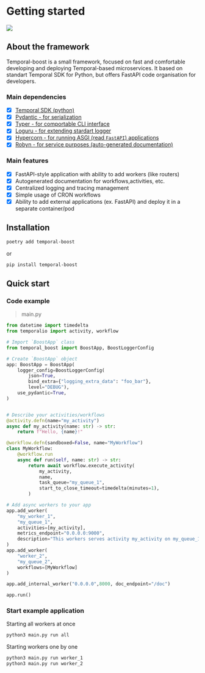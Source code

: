 # Getting started
![](https://socialify.git.ci/northpowered/temporal-boost/image?description=1&font=Source%20Code%20Pro&logo=https%3A%2F%2Fraw.githubusercontent.com%2Ftemporalio%2Fdocumentation%2Fmain%2Fstatic%2Fimg%2Ffavicon.svg&name=1&owner=1&pattern=Brick%20Wall&theme=Light)

## About the framework

Temporal-boost is a small framework, focused on fast and comfortable developing and deploying Temporal-based microservices. It based on standart Temporal SDK for Python, but offers FastAPI code organisation for developers.

### Main dependencies

- [x] [Temporal SDK (python)](https://github.com/temporalio/sdk-python)
- [x] [Pydantic - for serialization](https://github.com/pydantic/pydantic)
- [x] [Typer - for comportable CLI interface](https://github.com/fastapi/typer)
- [x] [Loguru - for extending stardart logger](https://github.com/Delgan/loguru)
- [x] [Hypercorn - for running ASGI (read `FastAPI`) applications](https://github.com/pgjones/hypercorn)
- [x] [Robyn - for service purposes (auto-generated documentation)](https://github.com/sparckles/Robyn)

### Main features

- [x] FastAPI-style application with ability to add workers (like routers)
- [x] Autogenerated documentation for workflows,activities, etc.
- [x] Сentralized logging and tracing management
- [x] Simple usage of CRON workflows
- [x] Ability to add external applications (ex. FastAPI) and deploy it in a separate container/pod

## Installation

```bash
poetry add temporal-boost
```

or

```bash
pip install temporal-boost
```

## Quick start

### Code example
> main.py

```python
from datetime import timedelta
from temporalio import activity, workflow

# Import `BoostApp` class
from temporal_boost import BoostApp, BoostLoggerConfig

# Create `BoostApp` object
app: BoostApp = BoostApp(
    logger_config=BoostLoggerConfig(
        json=True,
        bind_extra={"logging_extra_data": "foo_bar"}, 
        level="DEBUG"),
    use_pydantic=True,
)


# Describe your activities/workflows
@activity.defn(name="my_activity")
async def my_activity(name: str) -> str:
    return f"Hello, {name}!"

@workflow.defn(sandboxed=False, name="MyWorkflow")
class MyWorkflow:
    @workflow.run
    async def run(self, name: str) -> str:
        return await workflow.execute_activity(
            my_activity,
            name,
            task_queue="my_queue_1",
            start_to_close_timeout=timedelta(minutes=1),
        )

# Add async workers to your app
app.add_worker(
    "my_worker_1",
    "my_queue_1",
    activities=[my_activity],
    metrics_endpoint="0.0.0.0:9000",
    description="This workers serves activity my_activity on my_queue_1",
)
app.add_worker(
    "worker_2",
    "my_queue_2",
    workflows=[MyWorkflow]
)

app.add_internal_worker("0.0.0.0",8000, doc_endpoint="/doc")

app.run()
```
### Start example application

Starting all workers at once

```bash
python3 main.py run all
```

Starting workers one by one

```bash
python3 main.py run worker_1
python3 main.py run worker_2
```